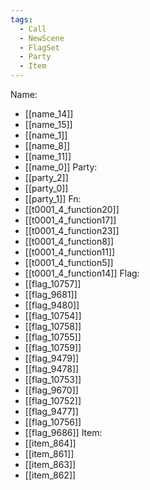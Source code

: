 ```yaml
---
tags:
  - Call
  - NewScene
  - FlagSet
  - Party
  - Item
---
```

Name:
- [[name_14]]
- [[name_15]]
- [[name_1]]
- [[name_8]]
- [[name_11]]
- [[name_0]]
Party:
- [[party_2]]
- [[party_0]]
- [[party_1]]
Fn:
- [[t0001_4_function20]]
- [[t0001_4_function17]]
- [[t0001_4_function23]]
- [[t0001_4_function8]]
- [[t0001_4_function11]]
- [[t0001_4_function5]]
- [[t0001_4_function14]]
Flag:
- [[flag_10757]]
- [[flag_9681]]
- [[flag_9480]]
- [[flag_10754]]
- [[flag_10758]]
- [[flag_10755]]
- [[flag_10759]]
- [[flag_9479]]
- [[flag_9478]]
- [[flag_10753]]
- [[flag_9670]]
- [[flag_10752]]
- [[flag_9477]]
- [[flag_10756]]
- [[flag_9686]]
Item:
- [[item_864]]
- [[item_861]]
- [[item_863]]
- [[item_862]]
